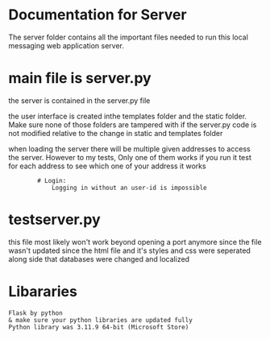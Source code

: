 # Documentation for Server 

The server folder contains all the important files needed to run this local messaging web application server. 

# main file is server.py

the server is contained in the server.py file

the user interface is created inthe templates folder and the static folder. Make sure none of those folders are tampered with if the server.py code is not modified relative to the change in static and templates folder

when loading the server there will be multiple given addresses to access the server. However to my tests, Only one of them works
if you run it test for each address to see which one of your address it works

            # Login: 
                Logging in without an user-id is impossible 



# testserver.py 

this file most likely won't work beyond opening a port anymore since the file wasn't updated since the html file and it's styles and css were seperated along side that databases were changed and localized



# Libararies
    Flask by python
    & make sure your python libraries are updated fully
    Python library was 3.11.9 64-bit (Microsoft Store) 
